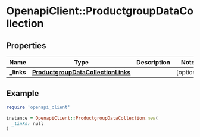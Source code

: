 # OpenapiClient::ProductgroupDataCollection

## Properties

| Name | Type | Description | Notes |
| ---- | ---- | ----------- | ----- |
| **_links** | [**ProductgroupDataCollectionLinks**](ProductgroupDataCollectionLinks.md) |  | [optional] |

## Example

```ruby
require 'openapi_client'

instance = OpenapiClient::ProductgroupDataCollection.new(
  _links: null
)
```

